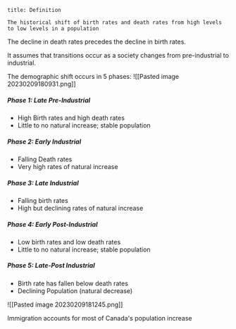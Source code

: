 ```ad-tldr
title: Definition

The historical shift of birth rates and death rates from high levels to low levels in a population
```

The decline in death rates precedes the decline in birth rates.

It assumes that transitions occur as a society changes from pre-industrial to industrial.

The demographic shift occurs in 5 phases:
![[Pasted image 20230209180931.png]]

##### Phase 1: Late Pre-Industrial
- High Birth rates and high death rates
- Little to no natural increase; stable population

##### Phase 2: Early Industrial
- Falling Death rates
- Very high rates of natural increase

##### Phase 3: Late Industrial
- Falling birth rates
- High but declining rates of natural increase

##### Phase 4: Early Post-Industrial
- Low birth rates and low death rates
- Little to no natural increase; stable population

##### Phase 5: Late-Post Industrial
- Birth rate has fallen below death rates
- Declining Population (natural decrease)

![[Pasted image 20230209181245.png]]

Immigration accounts for most of Canada's population increase

